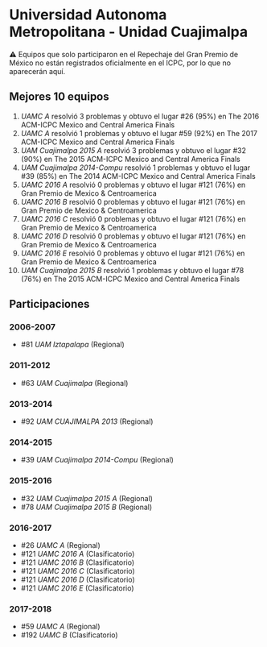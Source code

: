 # Universidad Autonoma Metropolitana - Unidad Cuajimalpa

:warning: Equipos que solo participaron en el Repechaje del Gran Premio de México no están registrados oficialmente en el ICPC, por lo que no aparecerán aquí.

## Mejores 10 equipos

1. _UAMC A_ resolvió 3 problemas y obtuvo el lugar #26 (95%) en The 2016 ACM-ICPC Mexico and Central America Finals
1. _UAMC A_ resolvió 1 problemas y obtuvo el lugar #59 (92%) en The 2017 ACM-ICPC Mexico and Central America Finals
1. _UAM Cuajimalpa 2015 A_ resolvió 3 problemas y obtuvo el lugar #32 (90%) en The 2015 ACM-ICPC Mexico and Central America Finals
1. _UAM Cuajimalpa 2014-Compu_ resolvió 1 problemas y obtuvo el lugar #39 (85%) en The 2014 ACM-ICPC Mexico and Central America Finals
1. _UAMC 2016 A_ resolvió 0 problemas y obtuvo el lugar #121 (76%) en Gran Premio de Mexico & Centroamerica
1. _UAMC 2016 B_ resolvió 0 problemas y obtuvo el lugar #121 (76%) en Gran Premio de Mexico & Centroamerica
1. _UAMC 2016 C_ resolvió 0 problemas y obtuvo el lugar #121 (76%) en Gran Premio de Mexico & Centroamerica
1. _UAMC 2016 D_ resolvió 0 problemas y obtuvo el lugar #121 (76%) en Gran Premio de Mexico & Centroamerica
1. _UAMC 2016 E_ resolvió 0 problemas y obtuvo el lugar #121 (76%) en Gran Premio de Mexico & Centroamerica
1. _UAM Cuajimalpa 2015 B_ resolvió 1 problemas y obtuvo el lugar #78 (76%) en The 2015 ACM-ICPC Mexico and Central America Finals

## Participaciones

### 2006-2007

- #81 _UAM Iztapalapa_ (Regional)

### 2011-2012

- #63 _UAM Cuajimalpa_ (Regional)

### 2013-2014

- #92 _UAM CUAJIMALPA 2013_ (Regional)

### 2014-2015

- #39 _UAM Cuajimalpa 2014-Compu_ (Regional)

### 2015-2016

- #32 _UAM Cuajimalpa 2015 A_ (Regional)
- #78 _UAM Cuajimalpa 2015 B_ (Regional)

### 2016-2017

- #26 _UAMC A_ (Regional)
- #121 _UAMC 2016 A_ (Clasificatorio)
- #121 _UAMC 2016 B_ (Clasificatorio)
- #121 _UAMC 2016 C_ (Clasificatorio)
- #121 _UAMC 2016 D_ (Clasificatorio)
- #121 _UAMC 2016 E_ (Clasificatorio)

### 2017-2018

- #59 _UAMC A_ (Regional)
- #192 _UAMC B_ (Clasificatorio)



